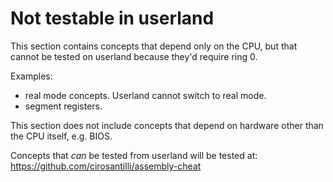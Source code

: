 # Not testable in userland

This section contains concepts that depend only on the CPU, but that cannot be tested on userland because they'd require ring 0.

Examples:

- real mode concepts. Userland cannot switch to real mode.
- segment registers.

This section does not include concepts that depend on hardware other than the CPU itself, e.g. BIOS.

Concepts that *can* be tested from userland will be tested at: <https://github.com/cirosantilli/assembly-cheat>
